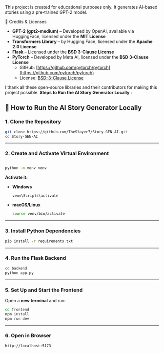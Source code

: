 This project is created for educational purposes only. It generates AI-based stories using a pre-trained GPT-2 model.

📜 Credits & Licenses  
- **GPT-2 (gpt2-medium)** – Developed by OpenAI, available via HuggingFace, licensed under the **MIT License** 
- **Transformers Library** – by Hugging Face, licensed under the **Apache 2.0 License**  
- **Flask** – Licensed under the **BSD 3-Clause License**  
- **PyTorch** – Developed by Meta AI, licensed under the **BSD 3-Clause License**  
  - GitHub: [https://github.com/pytorch/pytorch](https://github.com/pytorch/pytorch)  
  - License: [BSD-3-Clause License](https://github.com/pytorch/pytorch/blob/main/LICENSE)  

I thank all these open-source libraries and their contributors for making this project possible.
 **Steps to Run the AI Story Generator Locally :**
 ## 🚀 How to Run the AI Story Generator Locally

### 1. Clone the Repository

```bash
git clone https://github.com/TheSlayer7/Story-GEN-AI.git
cd Story-GEN-AI
```

---

### 2. Create and Activate Virtual Environment

```bash

python -m venv venv
```

**Activate it:**

- **Windows**
  ```bash
  venv\Scripts\activate
  ```

- **macOS/Linux**
  ```bash
  source venv/bin/activate
  ```

---

### 3. Install Python Dependencies

```bash
pip install -r requirements.txt
```

---

### 4. Run the Flask Backend

```bash
cd backend
python app.py
```

---

### 5. Set Up and Start the Frontend

Open a **new terminal** and run:

```bash
cd frontend
npm install
npm run dev
```

---

### 6. Open in Browser

```bash
http://localhost:5173
```
